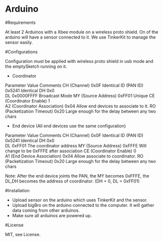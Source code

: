 Arduino
=======


#Requirements

At least 2 Arduinos with a Xbee module on a wireless proto shield.
On of the arduino will have a sensor connected to it.
We use TinkerKit to manage the sensor easily.

#Configurations

Configuration must be applied with wireless proto shield in usb mode and the emptySketch running on it.

* Coordinator 

Parameter 	                   Value 	      Comments
CH (Channel) 	                 0x0F 	      Identical
ID (PAN ID) 	                 0x5241 	    Identical
DH 	                           0x0 	
DL 	                           0x0000FFFF   Broadcast Mode
MY (Source Address) 	         0xFF01 	    Unique
CE (Coordinator Enable) 	     1 	
A2 (Coordinator Association) 	 0x04 	      Allow end devices to associate to it.
RO (Packetization Timeout) 	   0x20 	      Large enough for the delay between any two chars

* End device (All end devices use the same configuration) 

Parameter 	                   Value 	      Comments
CH (Channel) 	                 0x0F 	      Identical
ID (PAN ID) 	                 0x5241 	    Identical
DH 	                           0x0 	
DL 	                           0xFF01 	    The coordinator address
MY (Source Address) 	         0xFFFE 	    Will change to be 0xFFFE after association
CE (Coordinator Enable) 	     0 	
A1 (End Device Association) 	 0x04 	      Allow associate to coordinator.
RO (Packetization Timeout) 	   0x20 	      Large enough for the delay between any two chars

Note: After the end device joints the PAN, the MY becomes 0xFFFE, the DL,DH becomes the address of coordinator. (DH = 0, DL = 0xFF01) 


#Installation

* Upload sensor on the arduino which uses TinkerKit and the sensor.
* Upload bigBro on the arduino connected to the computer. It will gather data coming from other arduinos.
* Make sure all arduinos are powered up.

#License

MIT, see License.
